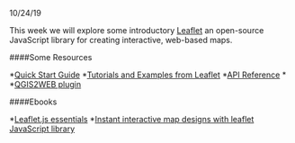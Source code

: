 10/24/19

This week we will explore some introductory [Leaflet](https://leafletjs.com/) an open-source JavaScript library for creating interactive, web-based maps. 

####Some Resources

*[Quick Start Guide](https://leafletjs.com/examples/quick-start/)
*[Tutorials and Examples from Leaflet](https://leafletjs.com/examples.html)
*[API Reference](https://leafletjs.com/reference-1.5.0.html)
*
*[QGIS2WEB plugin](https://github.com/tomchadwin/qgis2web)

####Ebooks

*[Leaflet.js essentials](https://clio.columbia.edu/catalog/14115544)
*[Instant interactive map designs with leaflet JavaScript library](https://clio.columbia.edu/catalog/14104321)
